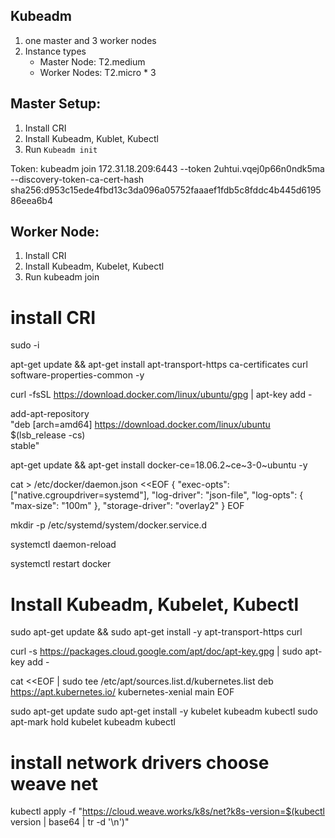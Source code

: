 ## Kubeadm 
   1. one master and 3 worker nodes 
   2. Instance types 
       * Master Node:  T2.medium 
       * Worker Nodes: T2.micro * 3
   
## Master Setup: 
   1. Install CRI
   2. Install Kubeadm, Kublet, Kubectl
   3. Run ```Kubeadm init``` 

Token: 
kubeadm join 172.31.18.209:6443 --token 2uhtui.vqej0p66n0ndk5ma \
    --discovery-token-ca-cert-hash sha256:d953c15ede4fbd13c3da096a05752faaaef1fdb5c8fddc4b445d619586eea6b4

## Worker Node: 
  1. Install CRI
  2. Install Kubeadm, Kubelet, Kubectl
  3. Run kubeadm join  

# install CRI

sudo -i 

apt-get update && apt-get install apt-transport-https ca-certificates curl software-properties-common -y

curl -fsSL https://download.docker.com/linux/ubuntu/gpg | apt-key add -

add-apt-repository \
  "deb [arch=amd64] https://download.docker.com/linux/ubuntu \
  $(lsb_release -cs) \
  stable"

apt-get update && apt-get install docker-ce=18.06.2~ce~3-0~ubuntu -y

cat > /etc/docker/daemon.json <<EOF
{
  "exec-opts": ["native.cgroupdriver=systemd"],
  "log-driver": "json-file",
  "log-opts": {
    "max-size": "100m"
  },
  "storage-driver": "overlay2"
}
EOF

mkdir -p /etc/systemd/system/docker.service.d

systemctl daemon-reload

systemctl restart docker

#  Install Kubeadm, Kubelet, Kubectl


sudo apt-get update && sudo apt-get install -y apt-transport-https curl

curl -s https://packages.cloud.google.com/apt/doc/apt-key.gpg | sudo apt-key add -

cat <<EOF | sudo tee /etc/apt/sources.list.d/kubernetes.list
deb https://apt.kubernetes.io/ kubernetes-xenial main
EOF

sudo apt-get update
sudo apt-get install -y kubelet kubeadm kubectl
sudo apt-mark hold kubelet kubeadm kubectl

# install network drivers choose weave net

kubectl apply -f "https://cloud.weave.works/k8s/net?k8s-version=$(kubectl version | base64 | tr -d '\n')"
